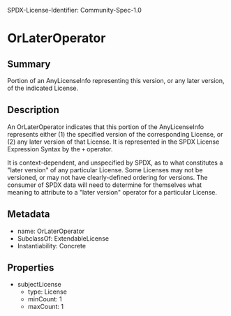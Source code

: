 SPDX-License-Identifier: Community-Spec-1.0

# OrLaterOperator

## Summary

Portion of an AnyLicenseInfo representing this version, or any later version,
of the indicated License.

## Description

An OrLaterOperator indicates that this portion of the AnyLicenseInfo
represents either (1) the specified version of the corresponding License, or
(2) any later version of that License. It is represented in the SPDX License
Expression Syntax by the `+` operator.

It is context-dependent, and unspecified by SPDX, as to what constitutes a
"later version" of any particular License. Some Licenses may not be versioned,
or may not have clearly-defined ordering for versions. The consumer of SPDX
data will need to determine for themselves what meaning to attribute to a
"later version" operator for a particular License.

## Metadata

- name: OrLaterOperator
- SubclassOf: ExtendableLicense
- Instantiability: Concrete

## Properties

- subjectLicense
  - type: License
  - minCount: 1
  - maxCount: 1
